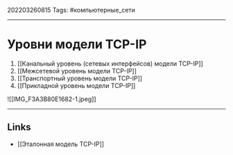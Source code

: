 202203260815
Tags: #компьютерные_сети

---

# Уровни модели TCP-IP
1. [[Канальный уровень (сетевых интерфейсов) модели TCP-IP]]
2. [[Межсетевой уровень модели TCP-IP]]
3. [[Транспортный уровень модели TCP-IP]]
4. [[Прикладной уровень модели TCP-IP]]

![[IMG_F3A3B80E1682-1.jpeg]]

---
## Links
- [[Эталонная модель TCP-IP]]
